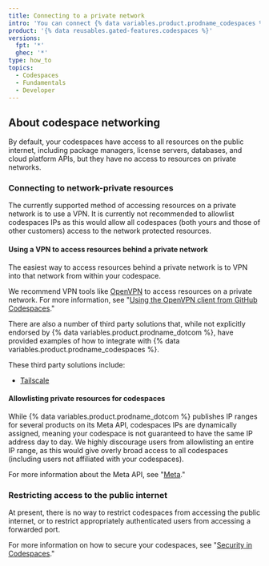 ```yaml
---
title: Connecting to a private network
intro: 'You can connect {% data variables.product.prodname_codespaces %} to resources on a private network, including package registries, license servers, and on-premises databases.'
product: '{% data reusables.gated-features.codespaces %}'
versions:
  fpt: '*'
  ghec: '*'
type: how_to
topics:
  - Codespaces
  - Fundamentals
  - Developer
---
```


## About codespace networking

By default, your codespaces have access to all resources on the public internet, including package managers, license servers, databases, and cloud platform APIs, but they have no access to resources on private networks.

### Connecting to network-private resources

The currently supported method of accessing resources on a private network is to use a VPN. It is currently not recommended to allowlist codespaces IPs as this would allow all codespaces (both yours and those of other customers) access to the network protected resources.

#### Using a VPN to access resources behind a private network

The easiest way to access resources behind a private network is to VPN into that network from within your codespace.

We recommend VPN tools like [OpenVPN](https://openvpn.net/) to access resources on a private network. For more information, see "[Using the OpenVPN client from GitHub Codespaces](https://github.com/codespaces-contrib/codespaces-openvpn)."

There are also a number of third party solutions that, while not explicitly endorsed by {% data variables.product.prodname_dotcom %}, have provided examples of how to integrate with {% data variables.product.prodname_codespaces %}.

These third party solutions include:

- [Tailscale](https://tailscale.com/kb/1160/github-codespaces/)

#### Allowlisting private resources for codespaces

While {% data variables.product.prodname_dotcom %} publishes IP ranges for several products on its Meta API, codespaces IPs are dynamically assigned, meaning your codespace is not guaranteed to have the same IP address day to day. We highly discourage users from allowlisting an entire IP range, as this would give overly broad access to all codespaces (including users not affiliated with your codespaces).

For more information about the Meta API, see "[Meta](/rest/reference/meta)."

### Restricting access to the public internet

At present, there is no way to restrict codespaces from accessing the public internet, or to restrict appropriately authenticated users from accessing a forwarded port.

For more information on how to secure your codespaces, see "[Security in Codespaces](/codespaces/codespaces-reference/security-in-codespaces)."
